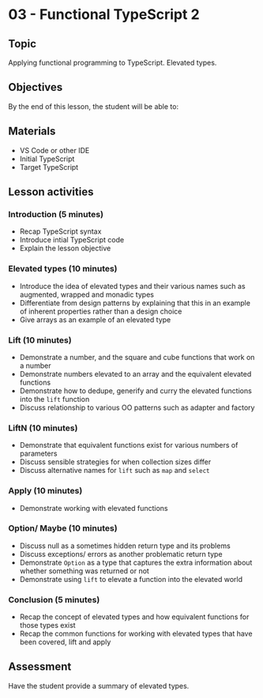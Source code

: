 # 03 - Functional TypeScript 2

## Topic

Applying functional programming to TypeScript. Elevated types.

## Objectives

By the end of this lesson, the student will be able to:

## Materials

- VS Code or other IDE
- Initial TypeScript
- Target TypeScript

## Lesson activities

### Introduction (5 minutes)

- Recap TypeScript syntax
- Introduce intial TypeScript code
- Explain the lesson objective

### Elevated types (10 minutes)

- Introduce the idea of elevated types and their various names such as augmented, wrapped and monadic types
- Differentiate from design patterns by explaining that this in an example of inherent properties rather than a design choice
- Give arrays as an example of an elevated type

### Lift (10 minutes)

- Demonstrate a number, and the square and cube functions that work on a number
- Demonstrate numbers elevated to an array and the equivalent elevated functions
- Demonstrate how to dedupe, generify and curry the elevated functions into the `lift` function
- Discuss relationship to various OO patterns such as adapter and factory

### LiftN (10 minutes)

- Demonstrate that equivalent functions exist for various numbers of parameters
- Discuss sensible strategies for when collection sizes differ
- Discuss alternative names for `lift` such as `map` and `select`

### Apply (10 minutes)

- Demonstrate working with elevated functions

### Option/ Maybe (10 minutes)

- Discuss null as a sometimes hidden return type and its problems
- Discuss exceptions/ errors as another problematic return type
- Demonstrate `Option` as a type that captures the extra information about whether something was returned or not
- Demonstrate using `lift` to elevate a function into the elevated world

### Conclusion (5 minutes)

- Recap the concept of elevated types and how equivalent functions for those types exist
- Recap the common functions for working with elevated types that have been covered, lift and apply

## Assessment

Have the student provide a summary of elevated types.
